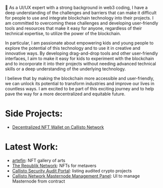 👋 As a UI/UX expert with a strong background in web3 coding, I have a deep understanding of the challenges and barriers that can make it difficult for people to use and integrate blockchain technology into their projects. I am committed to overcoming these challenges and developing user-friendly tools and resources that make it easy for anyone, regardless of their technical expertise, to utilize the power of the blockchain.

In particular, I am passionate about empowering kids and young people to explore the potential of this technology and to use it in creative and innovative ways. By developing drag-and-drop tools and other user-friendly interfaces, I aim to make it easy for kids to experiment with the blockchain and to incorporate it into their projects without needing advanced technical skills or a deep understanding of the underlying technology.

I believe that by making the blockchain more accessible and user-friendly, we can unlock its potential to transform industries and improve our lives in countless ways. I am excited to be part of this exciting journey and to help pave the way for a more decentralized and equitable future.

# Side Projects:

 - [Decentralized NFT Wallet on Callisto Network](https://callistonian.me/)

# Latest Work:
 - [artefin](https://nft.artefin.cz/): NFT gallery of arts
 - [The Republik Network](https://launchpad-therepublik.netlify.app/): NFTs for metavers
 - [Callisto Security Audit Portal](https://audits.callisto.network/): listing audited crypto projects
 - [Callisto Network Masternode Management Panel](https://masternodes.callisto.network/): UI to manage Masternode from contract


<!---
dragnoir/dragnoir is a ✨ special ✨ repository because its `README.md` (this file) appears on your GitHub profile.
You can click the Preview link to take a look at your changes.
--->
